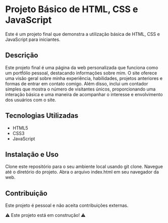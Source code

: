 # Projeto Básico de HTML, CSS e JavaScript
Este é um projeto final que demonstra a utilização básica de HTML, CSS e JavaScript para iniciantes.

## Descrição
Este projeto final é uma página da web personalizada que funciona como um portfólio pessoal, destacando informações sobre mim. O site oferece uma visão geral sobre minha experiência, habilidades, projetos anteriores e formas de entrar em contato comigo. Além disso, inclui um contador simples que mostra o número de visitantes únicos, proporcionando uma interação básica e uma maneira de acompanhar o interesse e envolvimento dos usuários com o site.

## Tecnologias Utilizadas
+ HTML5
+ CSS3
+ JavaScript

## Instalação e Uso
Clone este repositório para o seu ambiente local usando git clone.
Navegue até o diretório do projeto.
Abra o arquivo index.html em seu navegador da web.

## Contribuição
Este projeto é pessoal e não aceita contribuições externas.

⚠️ Este projeto está em construção! ⚠️
